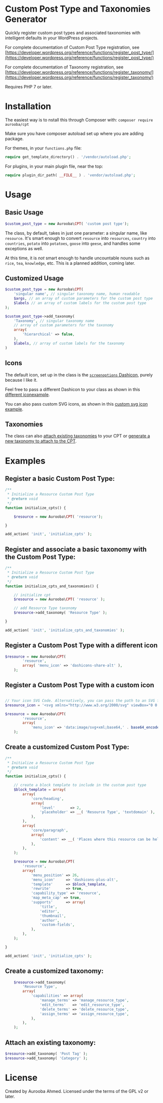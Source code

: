 # Custom Post Type and Taxonomies Generator

Quickly register custom post types and associated taxonomies with intelligent defaults in your WordPress projects.

For complete documentation of Custom Post Type registration, see [https://developer.wordpress.org/reference/functions/register_post_type/](https://developer.wordpress.org/reference/functions/register_post_type/)

For complete documentation of Taxonomy registration, see [https://developer.wordpress.org/reference/functions/register_taxonomy/](https://developer.wordpress.org/reference/functions/register_taxonomy/)

Requires PHP 7 or later.

# Installation

The easiest way is to nstall this through Composer with:
`composer require aurooba/cpt`

Make sure you have composer autoload set up where you are adding package.

For themes, in your `functions.php` file:

```php
require get_template_directory() . '/vendor/autoload.php';
```

For plugins, in your main plugin file, near the top:

```php
require plugin_dir_path( __FILE__ ) . 'vendor/autoload.php';
```

# Usage

## Basic Usage

```php
$custom_post_type = new Aurooba\CPT( 'custom post type');
```

The class, by default, takes in just one parameter: a singular name, like `resource`. It's smart enough to convert `resource` into `resources`, `country` into `countries`, `potato` into `potatoes`, `goose` into `geese`, and handles some exceptions as well.

At this time, it is _not_ smart enough to handle uncountable nouns such as `rice`, `tea`, `knowledge`, etc. This is a planned addition, coming later.

## Customized Usage

```php
$custom_post_type = new Aurooba\CPT(
	'singular name', // singular taxonomy name, human readable
	$args, // an array of custom parameters for the custom post type
	$labels // an array of custom labels for the custom post type
);

$custom_post_type->add_taxonomy(
	'Taxonomy', // singular taxonomy name
	// array of custom parameters for the taxonomy
	array(
		'hierarchical' => false,
	),
	$labels, // array of custom labels for the taxonomy
)
```

## Icons

The default icon, set up in the class is the [`screenoptions` Dashicon](https://developer.wordpress.org/resource/dashicons/#screenoptions), purely because I like it.

Feel free to pass a different Dashicon to your class as shown in this [different iconexample](#Register-a-custom-post-type-with-a-different-icon).

You can also pass custom SVG icons, as shown in this [custom svg icon example](#Register-a-custom-post-type-with-a-custom-icon).

## Taxonomies

The class can also [attach existing taxonomies](#Attach-an-existing-taxonomy) to your CPT or [generate a new taxonomy to attach to the CPT](#Register-and-associate-a-basic-taxonomy-with-the-Custom-Post-Type).

# Examples

## Register a basic Custom Post Type:

```php
/**
 * Initialize a Resource Custom Post Type
 * @return void
 */
function initialize_cpts() {

	$resource = new Aurooba\CPT( 'resource');

}

add_action( 'init', 'initialize_cpts' );
```

## Register and associate a basic taxonomy with the Custom Post Type:

```php
/**
 * Initialize a Resource Custom Post Type
 * @return void
 */
function initialize_cpts_and_taxonomies() {

	// initialize cpt
	$resource = new Aurooba\CPT( 'resource' );

	// add Resource Type taxonomy
	$resource->add_taxonomy( 'Resource Type' );

}

add_action( 'init', 'initialize_cpts_and_taxonomies' );
```

## Register a Custom Post Type with a different icon

```php
$resource = new Aurooba\CPT(
		'resource',
		array( 'menu_icon' => 'dashicons-share-alt' ),
	);
```

## Register a Custom Post Type with a custom icon

```php

// Your icon SVG Code. Alternatively, you can pass the path to an SVG file.
$resource_icon = '<svg xmlns="http://www.w3.org/2000/svg" viewBox="0 0 640 512"><path fill="#ffffff" d="M608 0H160c-17.67 0-32 13.13-32 29.33V112h48V48h48v64h48V48h224v304h112c17.67 0 32-13.13 32-29.33V29.33C640 13.13 625.67 0 608 0zm-16 304h-48v-56h48zm0-104h-48v-48h48zm0-96h-48V48h48zM128 320a32 32 0 1 0-32-32 32 32 0 0 0 32 32zm288-160H32a32 32 0 0 0-32 32v288a32 32 0 0 0 32 32h384a32 32 0 0 0 32-32V192a32 32 0 0 0-32-32zm-16 240L299.31 299.31a16 16 0 0 0-22.62 0L176 400l-36.69-36.69a16 16 0 0 0-22.62 0L48 432V208h352z"/></svg>';

$resource = new Aurooba\CPT(
		'resource',
		array(
			'menu_icon' => 'data:image/svg+xml;base64,' . base64_encode( $resource_icon ) ),
	);
```

## Create a customized Custom Post Type:

```php
/**
 * Initialize a Resource Custom Post Type
 * @return void
 */
function initialize_cpts() {

	// create a block template to include in the custom post type
	$block_template = array(
		array(
			'core/heading',
			array(
				'level'       => 2,
				'placeholder' => __( 'Resource Type', 'textdomain' ),
			),
		),
		array(
			'core/paragraph',
			array(
				'content' => __( 'Places where this resource can be helpful are:>', 'textdomain' ),
			),
		),
	);

	$resource = new Aurooba\CPT(
		'resource',
		array(
			'menu_position' => 26,
			'menu_icon'     => 'dashicons-plus-alt',
			'template'      => $block_template,
			'rewrite'       => true,
			'capability_type' => 'resource',
			'map_meta_cap' => true,
			'supports'      => array(
				'title',
				'editor',
				'thumbnail',
				'author',
				'custom-fields',
			),
		),
	);

}

add_action( 'init', 'initialize_cpts' );

```

## Create a customized taxonomy:

```php
	$resource->add_taxonomy(
		'Resource Type',
		array(
			'capabilities' => array(
				'manage_terms' => 'manage_resource_type',
				'edit_terms'   => 'edit_resource_type',
				'delete_terms' => 'delete_resource_type',
				'assign_terms' => 'assign_resource_type',
			),
		),
	);

```

## Attach an existing taxonomy:

```php
$resource->add_taxonomy( 'Post Tag' );
$resource->add_taxonomy( 'Category' );
```

# License

Created by Aurooba Ahmed. Licensed under the terms of the GPL v2 or later.
